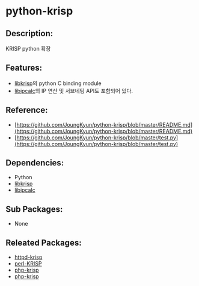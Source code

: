 # python-krisp

## Description:

KRISP python 확장

## Features:

* [libkrisp](pkg-core-libkrisp.md)의 python C binding module
* [libipcalc](pkg-core-libipcalc.md)의 IP 연산 및 서브네팅 API도 포함되어 있다.

## Reference:

* [https://github.com/JoungKyun/python-krisp/blob/master/README.md](https://github.com/JoungKyun/python-krisp/blob/master/README.md)
* [https://github.com/JoungKyun/python-krisp/blob/master/test.py](https://github.com/JoungKyun/python-krisp/blob/master/test.py)

## Dependencies:

* Python
* [libkrisp](pkg-core-libkrisp.md)
* [libipcalc](pkg-core-libipcalc.md)

## Sub Packages:

* None

## Releated Packages:

* [httpd-krisp](pkg-core-httpd-krisp.md)
* [perl-KRISP](pkg-core-perl-krisp.md)
* [php-krisp](pkg-core-php-krisp.md)
* [php-krisp](pkg-core-php-krisp.md)

